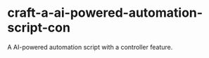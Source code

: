 # craft-a-ai-powered-automation-script-con
A AI-powered automation script with a controller feature.

